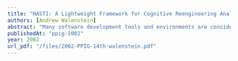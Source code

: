 ```yaml
---
title: "HASTI: A Lightweight Framework for Cognitive Reengineering Analysis"
authors: [Andrew Walenstein]
abstract: "Many software development tools and environments are considered useful because they beneficially reengineer developer cognition. Consequently, to design useful computer tools in cognitive work domains such as software development, one needs to be able to appreciate the possibilities for improving cognition. We argue that to do this, designers need more appropriate cognitive theories and models. In particular, they need models designed to highlight cognitive reengineering possibilities and issues. To address this need, we propose a lightweight modeling framework called HASTI. The intent of HASTI is to support “quick and dirty” cognitive reengineering analysis during the early stages of design. We illustrate HASTI’s applicability in analyzing cognitive support in software development tools."
publishedAt: "ppig-2002"
year: 2002
url_pdf: "/files/2002-PPIG-14th-walenstein.pdf"
---
```

